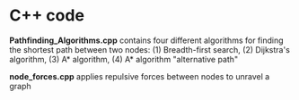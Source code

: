 # C++ code

**Pathfinding_Algorithms.cpp** contains four different algorithms for finding the shortest path between two nodes: (1) Breadth-first search, (2) Dijkstra's algorithm, (3) A* algorithm, (4) A* algorithm "alternative path"

**node_forces.cpp** applies repulsive forces between nodes to unravel a graph
